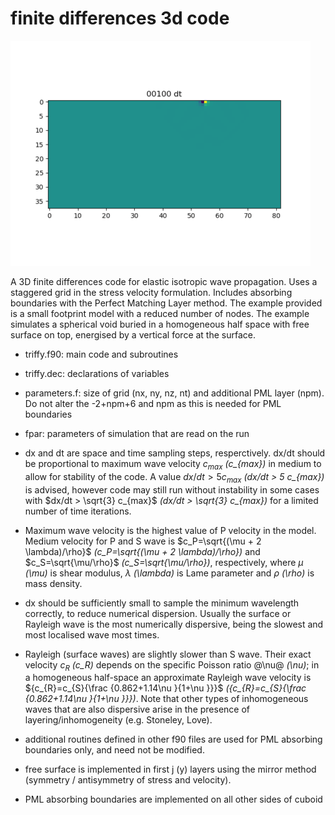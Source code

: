 finite differences 3d code
==========================
![animated wavefield plot](./Figures/output_all.gif)

A 3D finite differences code for elastic isotropic wave propagation. Uses a staggered grid in the stress velocity formulation. 
Includes absorbing boundaries with the Perfect Matching Layer method.
The example provided is a small footprint model with a reduced number of nodes. 
The example simulates a spherical void buried in a homogeneous half space with free surface on top, energised by a vertical force at the surface.

- triffy.f90: main code and subroutines
- triffy.dec: declarations of variables
- parameters.f: size of grid (nx, ny, nz, nt) and additional PML layer (npm). Do not alter the -2+npm+6 and npm as this is needed for PML boundaries
- fpar: parameters of simulation that are read on the run
- dx and dt are space and time sampling steps, resperctively. dx/dt should be proportional to maximum wave velocity $c_{max}$ *(c_{max})* in medium to allow for stability of the code. A value
$dx/dt > 5 c_{max}$ *(dx/dt > 5 c_{max})* is advised, however code may still run without instability in some cases with $dx/dt > \sqrt{3} c_{max}$ *(dx/dt > \sqrt{3} c_{max})* for a limited number of time iterations.
- Maximum wave velocity is the highest value of P velocity in the model. Medium velocity for P and S wave is $c_P=\sqrt{(\mu + 2 \lambda)/\rho}$ *(c_P=\sqrt{(\mu + 2 \lambda)/\rho})* and $c_S=\sqrt{\mu/\rho}$ *(c_S=\sqrt{\mu/\rho})*, respectively, where $\mu$ *(\mu)* is shear modulus, $\lambda$ *(\lambda)* is Lame parameter and $\rho$ *(\rho)* is mass density. 
- dx should be sufficiently small to sample the minimum wavelength correctly, to reduce numerical dispersion.
Usually the surface or Rayleigh wave is the most numerically dispersive, being the slowest and most localised wave most times.  

- Rayleigh (surface waves) are slightly slower than S wave. Their exact velocity $c_R$ *(c_R)* depends on the specific Poisson ratio @\nu@ *(\nu)*; in a homogeneous half-space an approximate Rayleigh wave velocity is
${c_{R}=c_{S}{\frac {0.862+1.14\nu }{1+\nu }}}$ *({c_{R}=c_{S}{\frac {0.862+1.14\nu }{1+\nu }}})*. Note that other types of inhomogeneous waves that are also dispersive arise in the presence of layering/inhomogeneity (e.g. Stoneley, Love).  
- additional routines defined in other f90 files are used for PML absorbing boundaries only, and need not be modified.
- free surface is implemented in first j (y) layers using the mirror method (symmetry / antisymmetry of stress and velocity).
- PML absorbing boundaries are implemented on all other sides of cuboid
